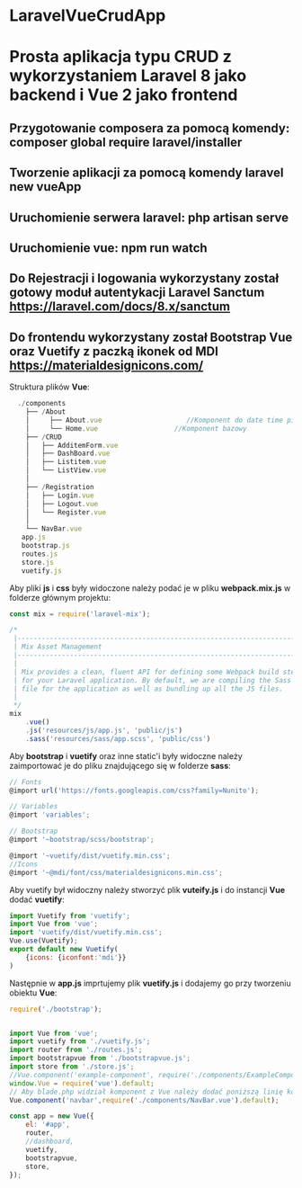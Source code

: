 # LaravelVueCrudApp

# Prosta aplikacja typu CRUD z wykorzystaniem Laravel 8 jako **backend** i Vue 2 jako **frontend**

## Przygotowanie composera za pomocą komendy: **composer global require laravel/installer**

## Tworzenie aplikacji za pomocą komendy **laravel new vueApp**

## Uruchomienie serwera laravel: **php artisan serve**

## Uruchomienie vue: **npm run watch**

## Do Rejestracji i logowania wykorzystany został gotowy moduł autentykacji **Laravel Sanctum** https://laravel.com/docs/8.x/sanctum
## Do frontendu wykorzystany został **Bootstrap Vue** oraz **Vuetify** z paczką ikonek od **MDI** https://materialdesignicons.com/

Struktura plików **Vue**:
```js
  ./components
    ├── /About
    │     ├── About.vue                     //Komponent do date time pickera
    │     └── Home.vue                   //Komponent bazowy
    ├── /CRUD
    │   ├── AdditemForm.vue
    │   ├── DashBoard.vue
    │   ├── Listitem.vue
    │   └── ListView.vue
    │
    ├── /Registration
    │   ├── Login.vue
    │   ├── Logout.vue
    │   └── Register.vue
    │
    └── NavBar.vue
   app.js
   bootstrap.js
   routes.js
   store.js
   vuetify.js
```

Aby pliki **js** i **css** były widoczone należy podać je w pliku **webpack.mix.js** w folderze głównym projektu:
```js
const mix = require('laravel-mix');

/*
 |--------------------------------------------------------------------------
 | Mix Asset Management
 |--------------------------------------------------------------------------
 |
 | Mix provides a clean, fluent API for defining some Webpack build steps
 | for your Laravel application. By default, we are compiling the Sass
 | file for the application as well as bundling up all the JS files.
 |
 */
mix 
    .vue()
    .js('resources/js/app.js', 'public/js')
    .sass('resources/sass/app.scss', 'public/css')

```

Aby **bootstrap** i **vuetify** oraz inne static'i były widoczne należy zaimportować je do pliku znajdującego się w folderze **sass**:
```js
// Fonts
@import url('https://fonts.googleapis.com/css?family=Nunito');

// Variables
@import 'variables';

// Bootstrap
@import '~bootstrap/scss/bootstrap';

@import '~vuetify/dist/vuetify.min.css';
//Icons
@import '~@mdi/font/css/materialdesignicons.min.css';
```

Aby vuetify był widoczny należy stworzyć plik **vuteify.js** i do instancji **Vue** dodać **vuetify**:
```js
import Vuetify from 'vuetify';
import Vue from 'vue';
import 'vuetify/dist/vuetify.min.css';
Vue.use(Vuetify);
export default new Vuetify(
    {icons: {iconfont:'mdi'}}
)
```
Następnie w  **app.js** imprtujemy plik **vuetify.js** i dodajemy go przy tworzeniu obiektu **Vue**:
```js
require('./bootstrap');


import Vue from 'vue';
import vuetify from './vuetify.js';
import router from './routes.js';
import bootstrapvue from './bootstrapvue.js';
import store from './store.js';
//Vue.component('example-component', require('./components/ExampleComponent.vue').default);
window.Vue = require('vue').default;
// Aby blade.php widział komponent z Vue należy dodać poniższą linię kodu wraz z wybranym komponentem
Vue.component('navbar',require('./components/NavBar.vue').default);

const app = new Vue({
    el: '#app',
    router,
    //dashboard,
    vuetify,
    bootstrapvue,
    store,
});

```
 

